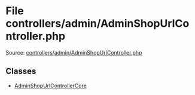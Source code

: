 File controllers/admin/AdminShopUrlController.php
=========

Source: [controllers/admin/AdminShopUrlController.php](https://github.com/PrestaShop/PrestaShop/blob/1.5.6.0/controllers/admin/AdminShopUrlController.php)


Classes
-------

* [AdminShopUrlControllerCore](class.AdminShopUrlControllerCore.md)

